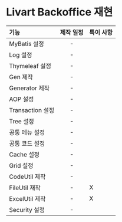 # Livart Backoffice 재현

| 기능              | 제작 일정        | 특이 사항   |
|:----------        |:---------------:|:---------- |
| MyBatis 설정      | -               |            | 
| Log 설정          | -               |            | 
| Thymeleaf 설정    | -               |            | 
| Gen 제작          | -               |            | 
| Generator 제작    | -               |            | 
| AOP 설정          | -               |            | 
| Transaction 설정  | -               |            | 
| Tree 설정         | -               |            | 
| 공통 메뉴 설정     | -               |            | 
| 공통 코드 설정     | -               |            | 
| Cache 설정        | -               |            | 
| Grid 설정         | -               |            |  
| CodeUtil 제작     | -               |            |      
| FileUtil 재작     | -               | X           |       
| ExcelUtil 제작    | -               | X           |   
| Security 설정     | -               |            | 
